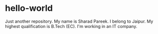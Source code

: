 # hello-world
Just another repository.
My name is Sharad Pareek.
I belong to Jaipur.
My highest qualification is B.Tech (EC).
I'm working in an IT company.
